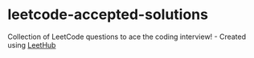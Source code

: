 # leetcode-accepted-solutions
Collection of LeetCode questions to ace the coding interview! - Created using [LeetHub](https://github.com/QasimWani/LeetHub)
